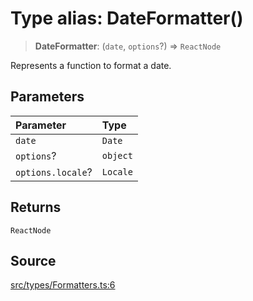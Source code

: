 # Type alias: DateFormatter()

> **DateFormatter**: (`date`, `options`?) => `ReactNode`

Represents a function to format a date.

## Parameters

| Parameter | Type |
| :------ | :------ |
| `date` | `Date` |
| `options`? | `object` |
| `options.locale`? | `Locale` |

## Returns

`ReactNode`

## Source

[src/types/Formatters.ts:6](https://github.com/gpbl/react-day-picker/blob/a604fd23887c832117da414a9c63b1b84efb97d9/src/types/Formatters.ts#L6)
